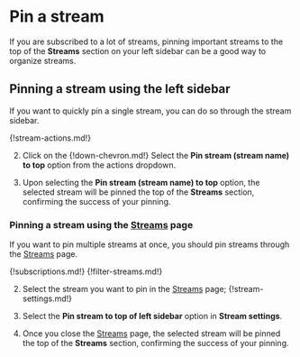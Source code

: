 # Pin a stream

If you are subscribed to a lot of streams, pinning important streams to the top
of the **Streams** section on your left sidebar can be a good way to organize
streams.

## Pinning a stream using the left sidebar

If you want to quickly pin a single stream, you can do so through the stream sidebar.

{!stream-actions.md!}

2. Click on the {!down-chevron.md!} Select the **Pin stream (stream name) to top**
option from the actions dropdown.

3. Upon selecting the **Pin stream (stream name) to top** option, the selected
stream will be pinned the top of the **Streams** section, confirming the success
of your pinning.

### Pinning a stream using the [Streams](/#streams) page

If you want to pin multiple streams at once, you should pin streams through the [Streams](/#streams) page.

{!subscriptions.md!}
{!filter-streams.md!}

2. Select the stream you want to pin in the [Streams](/#streams) page; {!stream-settings.md!}

3. Select the **Pin stream to top of left sidebar** option in **Stream settings**.

4. Once you close the [Streams](/#streams) page, the selected stream
will be pinned the top of the **Streams** section, confirming the success of
your pinning.
